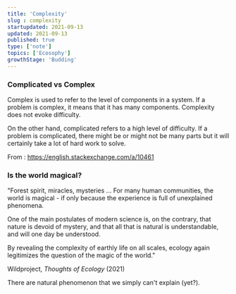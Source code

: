 ```yaml
---
title: 'Complexity'
slug : complexity
startupdated: 2021-09-13
updated: 2021-09-13
published: true
type: ['note']
topics: ['Ecosophy']
growthStage: 'Budding'
---
```


### Complicated vs Complex

Complex is used to refer to the level of components in a system. If a problem is complex, it means that it has many components. Complexity does not evoke difficulty.

On the other hand, complicated refers to a high level of difficulty. If a problem is complicated, there might be or might not be many parts but it will certainly take a lot of hard work to solve.

From : https://english.stackexchange.com/a/10461

### Is the world magical?

<SimpleCard width="700px">

<p> "Forest spirit, miracles, mysteries ... For many human communities, the world is magical - if only because the experience is full of unexplained phenomena.

One of the main postulates of modern science is, on the contrary, that nature is devoid of mystery, and that all that is natural is understandable, and will one day be understood.

By revealing the complexity of earthly life on all scales, ecology again legitimizes the question of the magic of the world."
	
Wildproject, *Thoughts of Ecology* (2021)</p>

</SimpleCard>
There are natural phenomenon that we simply can't explain (yet?). 
